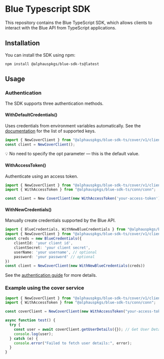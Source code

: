 # Blue Typescript SDK

This repository contains the Blue TypeScript SDK, which allows clients to interact with the Blue API from TypeScript applications.

## Installation

You can install the SDK using npm:

```
npm install @alphauspkgs/blue-sdk-ts@latest
```

## Usage

### Authentication

The SDK supports three authentication methods.

#### WithDefaultCredentials()

Uses credentials from environment variables automatically.
See the [documentation](https://labs.alphaus.cloud/docs/blueapi/authentication/#using-environment-variables) for the list of supported keys.

```ts
import { NewCoverClient } from "@alphauspkgs/blue-sdk-ts/cover/v1/client"
const client = NewCoverClient();
```

💡 No need to specify the opt parameter — this is the default value.

#### WithAccessToken()

Authenticate using an access token.
```ts
import { NewCoverClient } from "@alphauspkgs/blue-sdk-ts/cover/v1/client"
import { WithAccessToken } from "@alphauspkgs/blue-sdk-ts/conn/conn";

const client = New CoverClient(new WithAccessToken('your-access-token'))
```

#### WithNewCredentials()

Manually create credentials supported by the Blue API.
```ts
import { BlueCredentials, WithNewBlueCredentials } from "@alphauspkgs/blue-sdk-ts/conn/conn"
import { NewCoverClient } from "@alphauspkgs/blue-sdk-ts/cover/v1/client"
const creds = new BlueCredentials({
    clientId: 'your client id',
    clientSecret: 'your client secret',
    userName: 'your username', // optional
    password: 'your password' // optional
})
const client = NewCoverClient(new WithNewBlueCredentials(creds))
```

See the [authentication guide](https://labs.alphaus.cloud/docs/blueapi/authentication/) for more details.

### Example using the cover service

```ts
import { NewCoverClient } from "@alphauspkgs/blue-sdk-ts/cover/v1/client";
import { WithAccessToken } from "@alphauspkgs/blue-sdk-ts/conn/conn";

const coverClient = NewCoverClient(new WithAccessToken("your-access-token"));

async function test() {
  try {
    const user = await coverClient.getUserDetails({}); // Get User Details
    console.log(user);
  } catch (e) {
    console.error("Failed to fetch user details:", error);
  }
}
```
